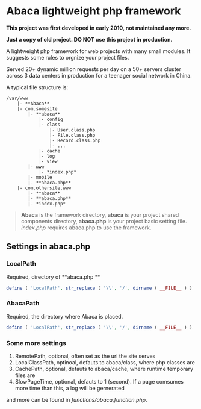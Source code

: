 # Abaca lightweight php framework

**This project was first developed in early 2010, not maintained any more.**

**Just a copy of old project. DO NOT use this project in production.**

A lightweight php framework for web projects with many small modules. It suggests some rules to orgnize your project files.

Served 20+ dynamic million requests per day on a 50+ servers cluster across 3 data centers in production for a teenager social network in China.

A typical file structure is:

```
/var/www
	|- **Abaca**
	|- com.somesite
		|- **abaca**
			|- config
			|- class
				|- User.class.php
				|- File.class.php
				|- Record.class.php
				|- ...
			|- cache
			|- log
			|- view
		|- www
			|- *index.php*
		|- mobile
		|- **abaca.php**
	|- com.othersite.www
		|- **abaca**
		|- **abaca.php**
		|- *index.php*
```		
		
> **Abaca** is the framework directory, **abaca** is your project shared components directory, **abaca.php** is your project basic setting file. *index.php* requires abaca.php to use the framework.

## Settings in abaca.php

### LocalPath

Required, directory of **abaca.php **

```php
define ( 'LocalPath', str_replace ( '\\', '/', dirname ( __FILE__ ) ) . '/' );
```

### AbacaPath

Required, the directory where Abaca is placed.

```php
define ( 'LocalPath', str_replace ( '\\', '/', dirname ( __FILE__ ) ) . '/' );
```

### Some more settings

1. RemotePath, optional, often set as the url the site serves
2. LocalClassPath, optinoal, defauts to abaca/class, where php classes are
3. CachePath, optional, defauts to abaca/cache, where runtime temporary files are
4. SlowPageTime, optional, defauts to 1 (second). If a page comsumes more time than this, a log will be gernerated

and more can be found in *functions/abaca.function.php*.
